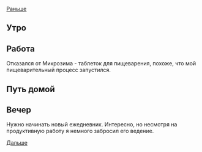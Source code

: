 [Раньше](2021.03.30.md)  
## Утро
## Работа
Отказался от Микрозима - таблеток для пищеварения, похоже, что мой пищеварительный процесс запустился.
## Путь домой
## Вечер
Нужно начинать новый ежедневник.
Интересно, но несмотря на продуктивную работу я немного забросил его ведение.

[Дальше](../04/2021.04.01.md)
